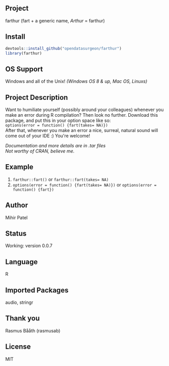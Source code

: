 Project
-------
farthur (fart + a generic name, *Arthur* = farthur)

Install
-------
`````r
devtools::install_github("opendatasurgeon/farthur")
library(farthur) 
`````
OS Support
----------
Windows and all of the Unix! *(Windows OS 8 & up, Mac OS, Linuxs)*

Project Description
--------------------
Want to humiliate yourself (possibly around your colleagues) whenever you make an error during R compilation? Then look no further. Download this package, and put this in your option space like so:    
`options(error = function() {fart(takes= NA)})`     
After that, whenever you make an error a nice, surreal, natural sound will come out of your IDE :) You're welcome!

*Documentation and more details are in .tar files*          
*Not worthy of CRAN, believe me.*

Example
-------
1) `farthur::fart()` or `farthur::fart(takes= NA)`
2) `options(error = function() {fart(takes= NA)})` or `options(error = function() {fart})`

Author
-------
Mihir Patel

Status
------
Working: version 0.0.7      

Language
---------
R

Imported Packages
----------
audio, stringr

Thank you
--------
Rasmus Bååth (rasmusab)

License
--------
MIT
